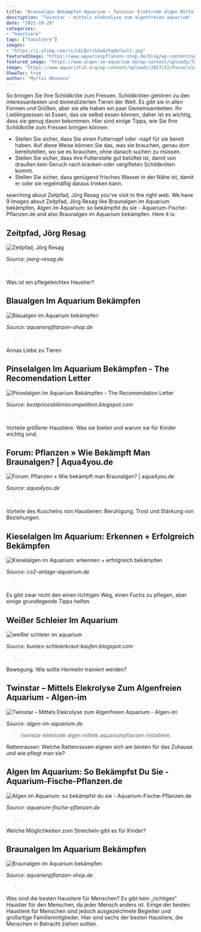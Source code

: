 ```yaml
---
title: "Braunalgen Bekämpfen Aquarium ~ Twinstar Elektrode Algen Mittels Aquariumpflanzen Installiere"
description: "Twinstar – mittels elekrolyse zum algenfreien aquarium"
date: "2021-10-20"
categories:
- "haustiere"
tags: ["haustiere"]
images:
- "https://i.ytimg.com/vi/LELBzrikbwQ/hqdefault.jpg"
featuredImage: "https://www.aquarienpflanzen-shop.de/blog/wp-content/uploads/2017/06/Blaualgen-1-150x150.jpg"
featured_image: "https://www.algen-im-aquarium.de/wp-content/uploads/Twinstar-Elektrode-1024x576.jpeg"
image: "https://www.aquaristik.org/wp-content/uploads/2017/12/Fusselalgen-Amy_Ayumi_Parpart_Aquafreaks.jpg"
ShowToc: true
author: "Myrtis Okuneva"
---
```



So bringen Sie Ihre Schildkröte zum Fressen.
Schildkröten gehören zu den interessantesten und domestizierten Tieren der Welt. Es gibt sie in allen Formen und Größen, aber sie alle haben ein paar Gemeinsamkeiten. Ihr Lieblingsessen ist Essen, das sie selbst essen können, daher ist es wichtig, dass sie genug davon bekommen. Hier sind einige Tipps, wie Sie Ihre Schildkröte zum Fressen bringen können:
- Stellen Sie sicher, dass Sie einen Futternapf oder -napf für sie bereit haben. Auf diese Weise können Sie das, was sie brauchen, genau dort bereitstellen, wo sie es brauchen, ohne danach suchen zu müssen.
- Stellen Sie sicher, dass ihre Futterstelle gut belüftet ist, damit von draußen kein Geruch nach kranken oder vergifteten Schildkröten kommt.
- Stellen Sie sicher, dass genügend frisches Wasser in der Nähe ist, damit er oder sie regelmäßig daraus trinken kann.

	

		
searching about Zeitpfad, Jörg Resag you've visit to the right web. We have 9 Images about Zeitpfad, Jörg Resag like Braunalgen im Aquarium bekämpfen, Algen im Aquarium: so bekämpfst du sie - Aquarium-Fische-Pflanzen.de and also Braunalgen im Aquarium bekämpfen. Here it is:
		
    
## Zeitpfad, Jörg Resag

<img loading=lazy src="https://joerg-resag.de/mybk4htm/algen.jpg" onerror="this.onerror=null;this.src='https://tse2.mm.bing.net/th?id=OIP.3UhfpyvuIW2esUDvTkyi7wAAAA&amp;pid=15.1';" alt="Zeitpfad, Jörg Resag">

_Source: joerg-resag.de_

>. 

	

Was ist ein pflegeleichtes Haustier?

    
## Blaualgen Im Aquarium Bekämpfen

<img loading=lazy src="https://www.aquarienpflanzen-shop.de/blog/wp-content/uploads/2017/06/Blaualgen-1-150x150.jpg" onerror="this.onerror=null;this.src='https://tse4.mm.bing.net/th?id=OIP.7dIA7MpFjyVaKbY0PzM_rQHaHa&amp;pid=15.1';" alt="Blaualgen im Aquarium bekämpfen">

_Source: aquarienpflanzen-shop.de_

>. 

	

Annas Liebe zu Tieren

    
## Pinselalgen Im Aquarium Bekämpfen - The Recomendation Letter

<img loading=lazy src="https://www.aquaristik.org/wp-content/uploads/2017/12/Fusselalgen-Amy_Ayumi_Parpart_Aquafreaks.jpg" onerror="this.onerror=null;this.src='https://tse3.mm.bing.net/th?id=OIP.VYYjRAxfBykXcuRfNFRWVwHaNd&amp;pid=15.1';" alt="Pinselalgen Im Aquarium Bekämpfen - The Recomendation Letter">

_Source: bestpricesbikiniscompetition.blogspot.com_

>. 

	

Vorteile größerer Haustiere: Was sie bieten und warum sie für Kinder wichtig sind.

    
## Forum: Pflanzen » Wie Bekämpft Man Braunalgen? | Aqua4you.de

<img loading=lazy src="http://www.aqua4you.de/images/mein_aquarium/7wq7R5oIpGKM.jpg" onerror="this.onerror=null;this.src='https://tse4.mm.bing.net/th?id=OIP.Y-Y7QN1Yet9ZRgLrxxgxMAHaE0&amp;pid=15.1';" alt="Forum: Pflanzen » Wie bekämpft man Braunalgen? | aqua4you.de">

_Source: aqua4you.de_

>. 

	

Vorteile des Kuschelns von Haustieren: Beruhigung, Trost und Stärkung von Beziehungen.

    
## Kieselalgen Im Aquarium: Erkennen + Erfolgreich Bekämpfen

<img loading=lazy src="https://i.ytimg.com/vi/LELBzrikbwQ/hqdefault.jpg" onerror="this.onerror=null;this.src='https://tse3.mm.bing.net/th?id=OIP.z2DiIo-AAl4fY29UR8TtYwHaFj&amp;pid=15.1';" alt="Kieselalgen im Aquarium: erkennen + erfolgreich bekämpfen">

_Source: co2-anlage-aquarium.de_

>. 

	

Es gibt zwar nicht den einen richtigen Weg, einen Fuchs zu pflegen, aber einige grundlegende Tipps helfen.

    
## Weißer Schleier Im Aquarium

<img loading=lazy src="https://www.aquasabi.de/vcdn/images/item/large/qF4sFAx1e3/patina" onerror="this.onerror=null;this.src='https://tse2.mm.bing.net/th?id=OIP.RZu9Dgwm4TeZZSrEfts7DQHaE8&amp;pid=15.1';" alt="weißer schleier im aquarium">

_Source: buntes-schleierkraut-kaufen.blogspot.com_

>. 

	

Bewegung: Wie sollte Hermelin trainiert werden?

    
## Twinstar – Mittels Elekrolyse Zum Algenfreien Aquarium - Algen-im

<img loading=lazy src="https://www.algen-im-aquarium.de/wp-content/uploads/Twinstar-Elektrode-1024x576.jpeg" onerror="this.onerror=null;this.src='https://tse3.mm.bing.net/th?id=OIP.yIuCRftSebFtFnVEc6OCIQHaEK&amp;pid=15.1';" alt="Twinstar – Mittels Elekrolyse zum Algenfreien Aquarium - Algen-im">

_Source: algen-im-aquarium.de_

>twinstar elektrode algen mittels aquariumpflanzen installiere. 

	

Rattenrassen: Welche Rattenrassen eignen sich am besten für das Zuhause und wie pflegt man sie?

    
## Algen Im Aquarium: So Bekämpfst Du Sie - Aquarium-Fische-Pflanzen.de

<img loading=lazy src="https://aquarium-fische-pflanzen.de/wp-content/uploads/2019/01/braunalge-kieselalge-im-aquarium-768x497.jpg" onerror="this.onerror=null;this.src='https://tse2.mm.bing.net/th?id=OIP.NThDVAXB5lVtMhOP5J8zEAHaEy&amp;pid=15.1';" alt="Algen im Aquarium: so bekämpfst du sie - Aquarium-Fische-Pflanzen.de">

_Source: aquarium-fische-pflanzen.de_

>. 

	

Welche Möglichkeiten zum Streicheln gibt es für Kinder?

    
## Braunalgen Im Aquarium Bekämpfen

<img loading=lazy src="https://www.aquarienpflanzen-shop.de/blog/wp-content/uploads/2017/07/Braunalgen_3-1024x1024.jpg" onerror="this.onerror=null;this.src='https://tse1.mm.bing.net/th?id=OIP.Oy2_n5DddmdFujFARlYyMQHaHa&amp;pid=15.1';" alt="Braunalgen im Aquarium bekämpfen">

_Source: aquarienpflanzen-shop.de_

>. 

	

Was sind die besten Haustiere für Menschen?
Es gibt kein „richtiges“ Haustier für den Menschen, da jeder Mensch anders ist. Einige der besten Haustiere für Menschen sind jedoch ausgezeichnete Begleiter und großartige Familienmitglieder. Hier sind sechs der besten Haustiere, die Menschen in Betracht ziehen sollten.

